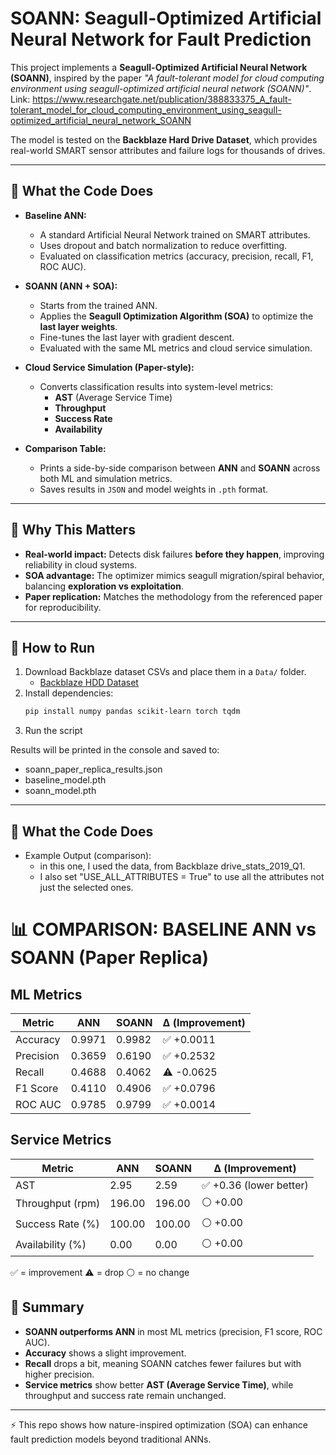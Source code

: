 # SOANN: Seagull-Optimized Artificial Neural Network for Fault Prediction  

This project implements a **Seagull-Optimized Artificial Neural Network (SOANN)**, inspired by the paper *"A fault-tolerant model for cloud computing environment using seagull-optimized artificial neural network (SOANN)"*.  
Link: https://www.researchgate.net/publication/388833375_A_fault-tolerant_model_for_cloud_computing_environment_using_seagull-optimized_artificial_neural_network_SOANN

The model is tested on the **Backblaze Hard Drive Dataset**, which provides real-world SMART sensor attributes and failure logs for thousands of drives.  

---

## 🔹 What the Code Does
- **Baseline ANN:**  
  - A standard Artificial Neural Network trained on SMART attributes.  
  - Uses dropout and batch normalization to reduce overfitting.  
  - Evaluated on classification metrics (accuracy, precision, recall, F1, ROC AUC).  

- **SOANN (ANN + SOA):**  
  - Starts from the trained ANN.  
  - Applies the **Seagull Optimization Algorithm (SOA)** to optimize the **last layer weights**.  
  - Fine-tunes the last layer with gradient descent.  
  - Evaluated with the same ML metrics and cloud service simulation.  

- **Cloud Service Simulation (Paper-style):**  
  - Converts classification results into system-level metrics:  
    - **AST** (Average Service Time)  
    - **Throughput**  
    - **Success Rate**  
    - **Availability**  

- **Comparison Table:**  
  - Prints a side-by-side comparison between **ANN** and **SOANN** across both ML and simulation metrics.  
  - Saves results in `JSON` and model weights in `.pth` format.  

---

## 🔹 Why This Matters
- **Real-world impact:** Detects disk failures **before they happen**, improving reliability in cloud systems.  
- **SOA advantage:** The optimizer mimics seagull migration/spiral behavior, balancing **exploration vs exploitation**.  
- **Paper replication:** Matches the methodology from the referenced paper for reproducibility.  

---

## 🔹 How to Run
1. Download Backblaze dataset CSVs and place them in a `Data/` folder.  
   - [Backblaze HDD Dataset](https://www.backblaze.com/b2/hard-drive-test-data.html)  
2. Install dependencies:  
   ```bash
   pip install numpy pandas scikit-learn torch tqdm
3. Run the script

Results will be printed in the console and saved to:
- soann_paper_replica_results.json
- baseline_model.pth
- soann_model.pth

---

## 🔹 What the Code Does
- Example Output (comparison):
  - in this one, I used the data, from Backblaze drive_stats_2019_Q1.
  - I also set "USE_ALL_ATTRIBUTES = True" to use all the attributes not just the selected ones.


# 📊 COMPARISON: BASELINE ANN vs SOANN (Paper Replica)

## ML Metrics
| Metric     | ANN     | SOANN   | Δ (Improvement) |
|------------|---------|---------|-----------------|
| Accuracy   | 0.9971  | 0.9982  | ✅ +0.0011       |
| Precision  | 0.3659  | 0.6190  | ✅ +0.2532       |
| Recall     | 0.4688  | 0.4062  | ⚠️ -0.0625       |
| F1 Score   | 0.4110  | 0.4906  | ✅ +0.0796       |
| ROC AUC    | 0.9785  | 0.9799  | ✅ +0.0014       |

## Service Metrics
| Metric            | ANN    | SOANN  | Δ (Improvement)        |
|-------------------|--------|--------|------------------------|
| AST               | 2.95   | 2.59   | ✅ +0.36 (lower better) |
| Throughput (rpm)  | 196.00 | 196.00 | ⚪ +0.00                |
| Success Rate (%)  | 100.00 | 100.00 | ⚪ +0.00                |
| Availability (%)  | 0.00   | 0.00   | ⚪ +0.00                |

✅ = improvement
⚠️ = drop
⚪ = no change

## 🔎 Summary
- **SOANN outperforms ANN** in most ML metrics (precision, F1 score, ROC AUC).  
- **Accuracy** shows a slight improvement.  
- **Recall** drops a bit, meaning SOANN catches fewer failures but with higher precision.  
- **Service metrics** show better **AST (Average Service Time)**, while throughput and success rate remain unchanged.  
---

⚡ This repo shows how nature-inspired optimization (SOA) can enhance fault prediction models beyond traditional ANNs.







